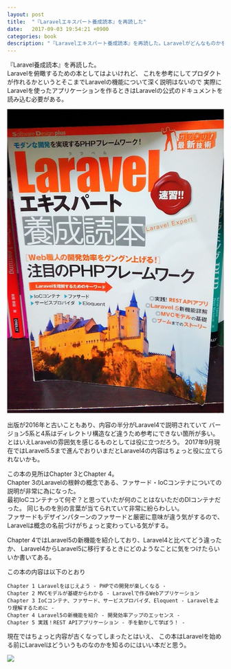```yaml
---
layout: post
title:  "『Laravelエキスパート養成読本』を再読した"
date:   2017-09-03 19:54:21 +0900
categories: book
description: "『Laravelエキスパート養成読本』を再読した。Laravelがどんなものかを知るためにはいい本だが、これを読んでLaravelのエキスパートになれるわけではないことに注意。本の半分がLaravel4なのでちょっと内容が今では古い。"
---
```


『Laravel養成読本』を再読した。  
Laravelを俯瞰するための本としてはよいけれど、
これを参考にしてプロダクトが作れるかというとそこまでLaravelの機能について深く説明はないので
実際にLaravelを使ったアプリケーションを作るときはLaravelの公式のドキュメントを読み込む必要がある。  

![laravel-mook-book](/public/image/20170903/laravel_mook_book.jpg)  

出版が2016年と古いこともあり、内容の半分がLaravel4で説明されていて
バージョン5系と4系はディレクトリ構造など違うため参考にできない箇所が多い。
とはいえLaravelの雰囲気を感じるものとしては役に立つだろう。
2017年9月現在ではLaravel5.5まで進んでおりいまだとLaravel4の内容はちょっと役に立てられないかも。  

この本の見所はChapter 3とChapter 4。  
Chapter 3のLaravelの根幹の概念である、ファサード・IoCコンテナについての説明が非常に為になった。  
最初IoCコンテナって何ぞ？と思っていたが何のことはないただのDIコンテナだった。
同じものを別の言葉が当てられていて非常に紛らわしい。  
ファサードもデザインパターンのファサードと厳密に意味が違う気がするので、
Laravelは概念の名前づけがちょっと変わっている気がする。

Chapter 4ではLaravel5の新機能を紹介しており、Laravel4と比べてどう違ったか、
Laravel4からLaravel5に移行するときにどのようなことに気をつけたらいいか書いてある。  

この本の内容は以下のとおり  

```
Chapter 1 Laravelをはじえよう - PHPでの開発が楽しくなる -
Chapter 2 MVCモデルが基礎からわかる - Laravelで作るWebアプリケーション
Chapter 3 IoCコンテナ、ファサード、サービスプロバイダ、Eloquent - Laravelをより理解するために -
Chapter 4 Laravel5の新機能を紹介 - 開発効率アップのエッセンス - 
Chapter 5 実践！REST APIアプリケーション - 手を動かして学ぼう！ -
```

現在ではちょっと内容が古くなってしまったとはいえ、
この本はLaravelを始める前にLaravelはどういうものなのかを知るのにはいい本だと思う。

<a target="_blank"  href="https://www.amazon.co.jp/gp/product/4774173134/ref=as_li_tl?ie=UTF8&camp=247&creative=1211&creativeASIN=4774173134&linkCode=as2&tag=pinekta02-22&linkId=c664be7ef7df143e3c519ff6f50a6032"><img border="0" src="//ws-fe.amazon-adsystem.com/widgets/q?_encoding=UTF8&MarketPlace=JP&ASIN=4774173134&ServiceVersion=20070822&ID=AsinImage&WS=1&Format=_SL250_&tag=pinekta02-22" ></a><img src="//ir-jp.amazon-adsystem.com/e/ir?t=pinekta02-22&l=am2&o=9&a=4774173134" width="1" height="1" border="0" alt="" style="border:none !important; margin:0px !important;" />
